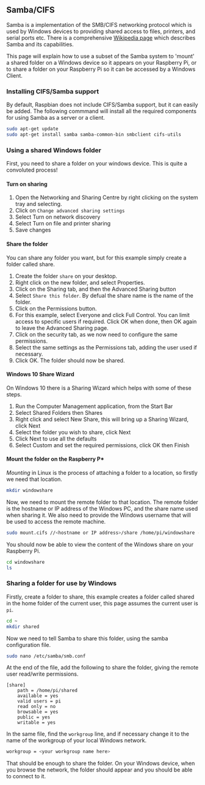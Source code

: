 ## Samba/CIFS

Samba is a implementation of the SMB/CIFS networking protocol which is used by Windows devices to providing shared access to files, printers, and serial ports etc. There is a comprehensive [Wikipedia page](https://en.wikipedia.org/wiki/Samba_(software)) which describes Samba and its capabilities.

This page will explain how to use a subset of the Samba system to 'mount' a shared folder on a Windows device so it appears on your Raspberry Pi, or to share a folder on your Raspberry Pi so it can be accessed by a Windows Client.

### Installing CIFS/Samba support

By default, Raspbian does not include CIFS/Samba support, but it can easily be added. The following commmand will install all the required components for using Samba as a server or a client.

```bash
sudo apt-get update
sudo apt-get install samba samba-common-bin smbclient cifs-utils
```

### Using a shared Windows folder

First, you need to share a folder on your windows device. This is quite a convoluted process!

#### Turn on sharing

1. Open the Networking and Sharing Centre by right clicking on the system tray and selecting.
1. Click on `Change advanced sharing settings`
1. Select Turn on network discovery
1. Select Turn on  file and printer sharing
1. Save changes

#### Share the folder

You can share any folder you want, but for this example simply create a folder called share. 

1. Create the folder `share` on your desktop.
1. Right click on the new folder, and select Properties.
1. Click on the Sharing tab, and then the Advanced Sharing button
1. Select `Share this folder`. By defual the share name is the name of the folder.
1. Click on the Permissions button.
1. For this example, select Everyone and click Full Control. You can limit access to specific users if required. Click OK when done, then OK again to leave the Advanced Sharing page.
1. Click on the security tab, as we now need to configure the same permissions.
1. Select the same settings as the Permissions tab, adding the user used if necessary.
1. Click OK. The folder should now be shared.

#### Windows 10 Share Wizard

On Windows 10 there is a Sharing Wizard which helps with some of these steps.

1. Run the Computer Management application, from the Start Bar
1. Select Shared Folders then Shares
1. Right click and select New Share, this will bring up a Sharing Wizard, click Next
1. Select the folder you wish to share, click Next
1. Click Next to use all the defaults
1. Select Custom and set the required permissions, click OK then Finish

#### Mount the folder on the Raspberry P*

*Mounting* in Linux is the process of attaching a folder to a location, so firstly we need that location.

```bash
mkdir windowshare
```

Now, we need to mount the remote folder to that location. The remote folder is the hostname or IP address of the Windows PC, and the share name used when sharing it. We also need to provide the Windows username that will be used to access the remote machine.

```bash
sudo mount.cifs //<hostname or IP address>/share /home/pi/windowshare -o user=<name>
```

You should now be able to view the content of the Windows share on your Raspberry Pi.

```bash
cd windowshare
ls
```

### Sharing a folder for use by Windows

Firstly, create a folder to share, this example creates a folder called shared in the home folder of the current user, this page assumes the current user is `pi`.

```bash
cd ~
mkdir shared
```

Now we need to tell Samba to share this folder, using the samba configuration file.

```bash
sudo nano /etc/samba/smb.conf
```

At the end of the file, add the following to share the folder, giving the remote user read/write permissions.

```
[share]
    path = /home/pi/shared
    available = yes
    valid users = pi
    read only = no
    browsable = yes
    public = yes
    writable = yes
```

In the same file, find the `workgroup` line, and if necessary change it to the name of the workgroup of your local Windows network.

```bash
workgroup = <your workgroup name here>
```

That should be enough to share the folder. On your Windows device, when you browse the network, the folder should appear and you should be able to connect to it.
